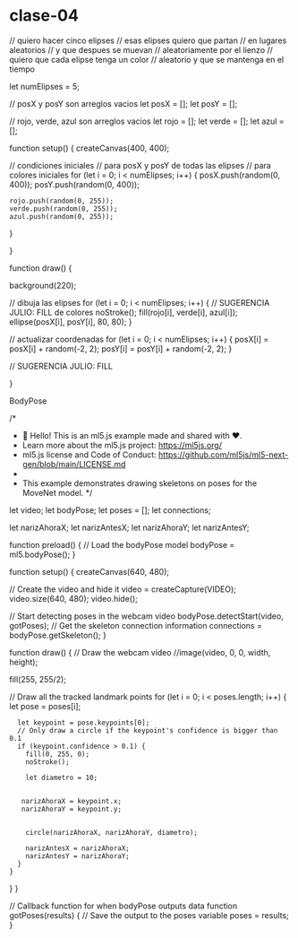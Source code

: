 # clase-04
// quiero hacer cinco elipses
// esas elipses quiero que partan
// en lugares aleatorios
// y que despues se muevan
// aleatoriamente por el lienzo
// quiero que cada elipse tenga un color 
// aleatorio y que se mantenga en el tiempo

let numElipses = 5;

// posX y posY son arreglos vacios
let posX = [];
let posY = [];

// rojo, verde, azul son arreglos vacios
let rojo = [];
let verde = [];
let azul = [];

function setup() {
  createCanvas(400, 400);
  
  // condiciones iniciales
  // para posX y posY de todas las elipses
  // para colores iniciales
  for (let i = 0; i < numElipses; i++) {
    posX.push(random(0, 400));
    posY.push(random(0, 400));
    
    rojo.push(random(0, 255));
    verde.push(random(0, 255));
    azul.push(random(0, 255));
  }
  
}

function draw() {

  background(220);
  
  // dibuja las elipses
  for (let i = 0; i < numElipses; i++) {
     // SUGERENCIA JULIO: FILL de colores 
    noStroke();
    fill(rojo[i], verde[i], azul[i]);
    ellipse(posX[i], posY[i], 80, 80);
  }
  
  // actualizar coordenadas
  for (let i = 0; i < numElipses; i++) {
    posX[i] = posX[i] + random(-2, 2);
    posY[i] = posY[i] + random(-2, 2);
  }
  
  // SUGERENCIA JULIO: FILL
    
 
  

  
}

BodyPose

/*
 * 👋 Hello! This is an ml5.js example made and shared with ❤️.
 * Learn more about the ml5.js project: https://ml5js.org/
 * ml5.js license and Code of Conduct: https://github.com/ml5js/ml5-next-gen/blob/main/LICENSE.md
 *
 * This example demonstrates drawing skeletons on poses for the MoveNet model.
 */

let video;
let bodyPose;
let poses = [];
let connections;

let narizAhoraX;
let narizAntesX;
let narizAhoraY;
let narizAntesY;


function preload() {
  // Load the bodyPose model
  bodyPose = ml5.bodyPose();
}

function setup() {
  createCanvas(640, 480);

  // Create the video and hide it
  video = createCapture(VIDEO);
  video.size(640, 480);
  video.hide();

  // Start detecting poses in the webcam video
  bodyPose.detectStart(video, gotPoses);
  // Get the skeleton connection information
  connections = bodyPose.getSkeleton();
}

function draw() {
  // Draw the webcam video
  //image(video, 0, 0, width, height);
  
  fill(255, 255/2);
  


  // Draw all the tracked landmark points
  for (let i = 0; i < poses.length; i++) {
    let pose = poses[i];

      let keypoint = pose.keypoints[0];
      // Only draw a circle if the keypoint's confidence is bigger than 0.1
      if (keypoint.confidence > 0.1) {
        fill(0, 255, 0);
        noStroke();
        
        let diametro = 10; 
        
        
       narizAhoraX = keypoint.x;
       narizAhoraY = keypoint.y;
      

        circle(narizAhoraX, narizAhoraY, diametro);
        
        narizAntesX = narizAhoraX;
        narizAntesY = narizAhoraY;
      }
    }
  }
}

// Callback function for when bodyPose outputs data
function gotPoses(results) {
  // Save the output to the poses variable
  poses = results;
}
